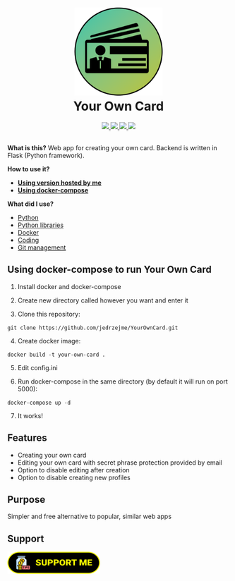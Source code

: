 <h1 align = 'center'>
    <img 
        src = '/assets/icon.png' 
        height = '200' 
        width = '200' 
        alt = 'Icon' 
    />
    <br>
    Your Own Card
    <br>
</h1>

<div align = 'center'>
    <a href = 'https://github.com/jedrzejme/YourOwnCard/'>
        <img src = 'https://img.shields.io/github/stars/jedrzejme/YourOwnCard?style=for-the-badge&color=%23cfb002'/>
    </a>
    <a href = 'https://github.com/jedrzejme/YourOwnCard/tags'>
        <img src = 'https://img.shields.io/github/v/tag/jedrzejme/YourOwnCard?style=for-the-badge&label=version'/>
    </a>
    <a href = 'https://github.com/jedrzejme/YourOwnCard/issues'>
        <img src = 'https://img.shields.io/github/issues/jedrzejme/YourOwnCard?style=for-the-badge&color=%23ff6f00'/>
    </a>
    <a href = 'https://github.com/jedrzejme/YourOwnCard/pulls'>
        <img src = 'https://img.shields.io/github/issues-pr/jedrzejme/YourOwnCard?style=for-the-badge'/>
    </a>
</div>

<br>

**What is this?** Web app for creating your own card. Backend is written in Flask (Python framework).

**How to use it?**
* [**Using version hosted by me**](https://your-own-card.jbs.ovh)
* [**Using docker-compose**](https://github.com/jedrzejme/YourOwnCard/#using-docker-compose-to-run-your-own-card)

**What did I use?**
* [Python](https://www.python.org/)
* [Python libraries](/requirements.txt)
* [Docker](https://www.docker.com/)
* [Coding](https://code.visualstudio.com/)
* [Git management](https://desktop.github.com/)

## Using docker-compose to run Your Own Card
1) Install docker and docker-compose

2) Create new directory called however you want and enter it

3) Clone this repository:
```
git clone https://github.com/jedrzejme/YourOwnCard.git
```

4) Create docker image:
```
docker build -t your-own-card .
```

5) Edit config.ini

6) Run docker-compose in the same directory (by default it will run on port 5000):
```
docker-compose up -d
```
7) It works!

## Features
* Creating your own card
* Editing your own card with secret phrase protection provided by email
* Option to disable editing after creation
* Option to disable creating new profiles

## Purpose
Simpler and free alternative to popular, similar web apps

## Support
<p><a href="https://support.jedrzej.me/" target="_blank"> <img align="left" src="https://raw.githubusercontent.com/jedrzejme/jedrzejme/main/assets/supportme.svg" height="50" width="210" alt="jedrzejme" /></a></p>